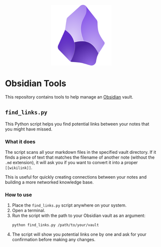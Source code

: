 
<p align="center">
  <img src="res/obsidian_logo.png" alt="Obsidian Logo" width="200"/>
</p>


# Obsidian Tools

This repository contains tools to help manage an [Obsidian](https://obsidian.md/) vault.

## `find_links.py`

This Python script helps you find potential links between your notes that you might have missed.

### What it does

The script scans all your markdown files in the specified vault directory. If it finds a piece of text that matches the filename of another note (without the `.md` extension), it will ask you if you want to convert it into a proper `[[wikilink]]`.

This is useful for quickly creating connections between your notes and building a more networked knowledge base.

### How to use

1.  Place the `find_links.py` script anywhere on your system.
2.  Open a terminal.
3.  Run the script with the path to your Obsidian vault as an argument:
    ```bash
    python find_links.py /path/to/your/vault
    ```
4.  The script will show you potential links one by one and ask for your confirmation before making any changes.
